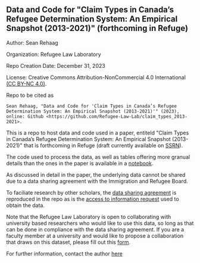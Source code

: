 ## Data and Code for "Claim Types in Canada’s Refugee Determination System: An Empirical Snapshot (2013-2021)" (forthcoming in Refuge)

Author: Sean Rehaag

Organization: Refugee Law Laboratory

Repo Creation Date: December 31, 2023

License: Creative Commons Attribution-NonCommercial 4.0 International [(CC BY-NC 4.0)](https://creativecommons.org/licenses/by-nc/4.0/). 

Repo to be cited as

    Sean Rehaag, "Data and Code for 'Claim Types in Canada’s Refugee Determination System: An Empirical Snapshot (2013-2021)'" (2023), online: Github <https://github.com/Refugee-Law-Lab/claim_types_2013-2021>.

This is a repo to host data and code used in a paper, entiteld "Claim Types in Canada’s Refugee Determination System: An Empirical Snapshot (2013-2021)" that is forthcoming in Refuge (draft currently available on [SSRN](https://ssrn.com/abstract=4341740)).

The code used to process the data, as well as tables offering more granual details than the ones in the paper is available in a [notebook](https://github.com/Refugee-Law-Lab/claim_types_2013-2021/blob/main/1_Analyze_data.ipynb).

As discussed in detail in the paper, the underlying data cannot be shared due to a data sharing agreement with the Immigration and Refugee Board.

To faciliate research by other scholars, the [data sharing agreement](https://github.com/Refugee-Law-Lab/claim_types_2013-2021/blob/main/IRB_Data_Sharing_Agreement_2022.pdf) is reproduced in the repo as is the [access to information request](https://github.com/Refugee-Law-Lab/claim_types_2013-2021/blob/main/IRB_ATIP_Request_2022.pdf) used to obtain the data.

Note that the Refugee Law Laboratory is open to collaborating with university based researchers who would like to use this data, so long as that can be done in compliance with the data sharing agreement. If you are a faculty member at a university and would like to propose a collaboration that draws on this dataset, please fill out this [form](https://crs1.apps01.yorku.ca/machform/view.php?id=74929).

For further information, contact the author [here](https://www.osgoode.yorku.ca/faculty-and-staff/rehaag-sean/)
